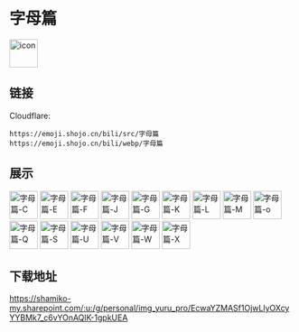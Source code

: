 # 字母篇
<img src="https://emoji.shojo.cn/bili/src/字母篇/icon.png" width="50" height="50" alt="icon">

## 链接
Cloudflare:
```
https://emoji.shojo.cn/bili/src/字母篇
https://emoji.shojo.cn/bili/webp/字母篇
```
## 展示
<img src="https://emoji.shojo.cn/bili/src/字母篇/字母篇-C.png" width="50" height="50" alt="字母篇-C">
<img src="https://emoji.shojo.cn/bili/src/字母篇/字母篇-E.png" width="50" height="50" alt="字母篇-E">
<img src="https://emoji.shojo.cn/bili/src/字母篇/字母篇-F.png" width="50" height="50" alt="字母篇-F">
<img src="https://emoji.shojo.cn/bili/src/字母篇/字母篇-J.png" width="50" height="50" alt="字母篇-J">
<img src="https://emoji.shojo.cn/bili/src/字母篇/字母篇-G.png" width="50" height="50" alt="字母篇-G">
<img src="https://emoji.shojo.cn/bili/src/字母篇/字母篇-K.png" width="50" height="50" alt="字母篇-K">
<img src="https://emoji.shojo.cn/bili/src/字母篇/字母篇-L.png" width="50" height="50" alt="字母篇-L">
<img src="https://emoji.shojo.cn/bili/src/字母篇/字母篇-M.png" width="50" height="50" alt="字母篇-M">
<img src="https://emoji.shojo.cn/bili/src/字母篇/字母篇-o.png" width="50" height="50" alt="字母篇-o">
<img src="https://emoji.shojo.cn/bili/src/字母篇/字母篇-Q.png" width="50" height="50" alt="字母篇-Q">
<img src="https://emoji.shojo.cn/bili/src/字母篇/字母篇-S.png" width="50" height="50" alt="字母篇-S">
<img src="https://emoji.shojo.cn/bili/src/字母篇/字母篇-U.png" width="50" height="50" alt="字母篇-U">
<img src="https://emoji.shojo.cn/bili/src/字母篇/字母篇-V.png" width="50" height="50" alt="字母篇-V">
<img src="https://emoji.shojo.cn/bili/src/字母篇/字母篇-W.png" width="50" height="50" alt="字母篇-W">
<img src="https://emoji.shojo.cn/bili/src/字母篇/字母篇-X.png" width="50" height="50" alt="字母篇-X">

## 下载地址

https://shamiko-my.sharepoint.com/:u:/g/personal/img_yuru_pro/EcwaYZMASf1OjwLlyOXcyYYBMk7_c6vYOnAQlK-1gpkUEA